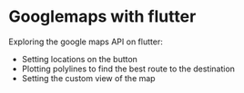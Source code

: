 # Googlemaps with flutter

Exploring the google maps API on flutter:
- Setting locations on the button
- Plotting polylines to find the best route to the destination
- Setting the custom view of the map
